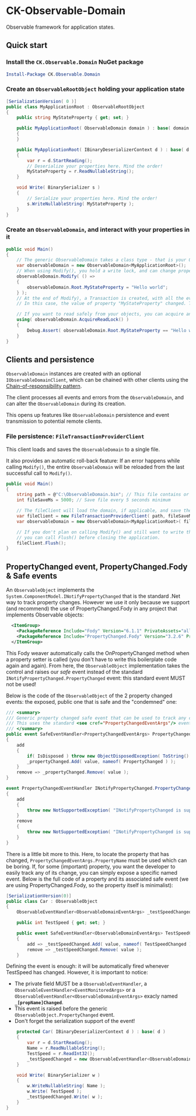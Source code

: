 # CK-Observable-Domain

Observable framework for application states.

## Quick start

### Install the `CK.Observable.Domain` NuGet package

```ps1
Install-Package CK.Observable.Domain
```

### Create an `ObservableRootObject` holding your application state

```csharp
[SerializationVersion( 0 )]
public class MyApplicationRoot : ObservableRootObject
{
    public string MyStateProperty { get; set; }

    public MyApplicationRoot( ObservableDomain domain ) : base( domain )
    {
    }

    public MyApplicationRoot( IBinaryDeserializerContext d ) : base( d )
    {
        var r = d.StartReading();
        // Deserialize your properties here. Mind the order!
        MyStateProperty = r.ReadNullableString();
    }

    void Write( BinarySerializer s )
    {
        // Serialize your properties here. Mind the order!
        s.WriteNullableString( MyStateProperty );
    }
}
```

### Create an `ObservableDomain`, and interact with your properties in it

```csharp
public void Main()
{
    // The generic ObservableDomain takes a class type - that is your ObservableRootObject.
    var observableDomain = new ObservableDomain<MyApplicationRoot>();
    // When using Modify(), you hold a write lock, and can change properties.
    observableDomain.Modify( () =>
    {
        observableDomain.Root.MyStateProperty = "Hello world";
    } );
    // At the end of Modify), a Transaction is created, with all the events that happened inside it.
    // In this case, the value of property "MyStateProperty" changed. That is an event.

    // If you want to read safely from your objects, you can acquire and release a disposable read-only lock.
    using( observableDomain.AcquireReadLock() )
    {
        Debug.Assert( observableDomain.Root.MyStateProperty == "Hello world" );
    }
}
```

## Clients and persistence

`ObservableDomain` instances are created with an optional `IObservableDomainClient`, which can be chained with other clients using the [Chain-of-responsibility pattern](https://en.wikipedia.org/wiki/Chain-of-responsibility_pattern).

The client processes all events and errors from the `ObservableDomain`, and can alter the `ObservableDomain` during its creation.

This opens up features like `ObservableDomain` persistence and event transmission to potential remote clients.

### File persistence: `FileTransactionProviderClient`

This client loads and saves the `ObservableDomain` to a single file.

It also provides an automatic roll-back feature: If an error happens while calling `Modify()`, the entire `ObservableDomain` will be reloaded from the last successful call to `Modify()`.

```csharp
public void Main()
{
    string path = @"C:\ObservableDomain.bin"; // This file contains or will contain the ObservableDomain objects
    int fileSaveMs = 5000; // Save file every 5 seconds minimum

    // The fileClient will load the domain, if applicable, and save the domain after you call Modify(), every 5 seconds.
    var fileClient = new FileTransactionProviderClient( path, fileSaveMs );
    var observableDomain = new ObservableDomain<MyApplicationRoot>( fileClient );

    // If you don't plan on calling Modify() and still want to write the file (eg. on a clean shutdown),
    // you can call Flush() before closing the application.
    fileClient.Flush();
}
```
## PropertyChanged event, PropertyChanged.Fody & Safe events

An  `ObservableObject` implements the `System.ComponentModel.INotifyPropertyChanged` that is the standard .Net way to track property changes.
However we use it only because we support (and recommend) the use of PropertyChanged.Fody in any project that implements Observable objects:

```xml
  <ItemGroup>
    <PackageReference Include="Fody" Version="6.1.1" PrivateAssets="all" />
    <PackageReference Include="PropertyChanged.Fody" Version="3.2.6" PrivateAssets="all" />
  </ItemGroup>
```

This Fody weaver automatically calls the OnPropertyChanged method when a property setter is called (you don't have to write this boilerplate code again and again).
From here, the `ObservableObject` implementation takes the control and raises our *safe* event instead of the standard `INotifyPropertyChanged.PropertyChanged` event:
this standard event MUST not be used!

Below is the code of the `ObservableObject` of the 2 property changed events: the exposed, public one that is safe and the "condemned" one:

```csharp
/// <summary>
/// Generic property changed safe event that can be used to track any change on observable properties (by name).
/// This uses the standard <see cref="PropertyChangedEventArgs"/> event.
/// </summary>
public event SafeEventHandler<PropertyChangedEventArgs> PropertyChanged
{
    add
    {
        if( IsDisposed ) throw new ObjectDisposedException( ToString() );
        _propertyChanged.Add( value, nameof( PropertyChanged ) );
    }
    remove => _propertyChanged.Remove( value );
}

event PropertyChangedEventHandler INotifyPropertyChanged.PropertyChanged
{
    add
    {
        throw new NotSupportedException( "INotifyPropertyChanged is supported only because PropertyChanged.Fody requires it. It must not be used." );
    }
    remove
    {
        throw new NotSupportedException( "INotifyPropertyChanged is supported only because PropertyChanged.Fody requires it. It must not be used." );
    }
}
```
There is a little bit more to this. Here, to locate the property that has changed, `PropertyChangedEventArgs.PropertyName` must be used which can be boring.
If, for some (important) property, you want the developer to easily track any of its change, you can simply expose a specific named event. Below is the full 
code of a property and its associated safe event (we are using PropertyChanged.Fody, so the property itself is minimalist):  

```csharp
[SerializationVersion(0)]
public class Car : ObservableObject
{
    ObservableEventHandler<ObservableDomainEventArgs> _testSpeedChanged;

    public int TestSpeed { get; set; }

    public event SafeEventHandler<ObservableDomainEventArgs> TestSpeedChanged
    {
        add => _testSpeedChanged.Add( value, nameof( TestSpeedChanged ) );
        remove => _testSpeedChanged.Remove( value );
    }
```

Defining the event is enough: it will be automatically fired whenever TestSpeed has changed. However, it is important to notice:
- The private field MUST be a `ObservableEventHandler`, a `ObservableEventHandler<EventMonitoredArgs>` or a `ObservableEventHandler<ObservableDomainEventArgs>` exacly named **`_[propName]Changed`**.
- This event is raised before the generic `ObservableObject.PropertyChanged` event.
- Don't forget the serialization support of the event!

```csharp
    protected Car( IBinaryDeserializerContext d ) : base( d )
    {
        var r = d.StartReading();
        Name = r.ReadNullableString();
        TestSpeed = r.ReadInt32();
        _testSpeedChanged = new ObservableEventHandler<ObservableDomainEventArgs>( r );
    }

    void Write( BinarySerializer w )
    {
        w.WriteNullableString( Name );
        w.Write( TestSpeed );
        _testSpeedChanged.Write( w );
    }
}
```



